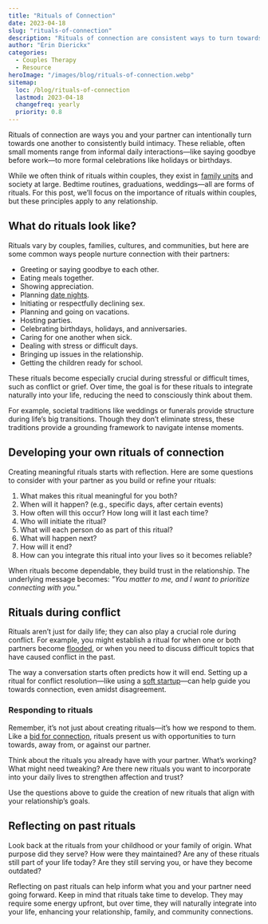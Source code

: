 ```yaml
---
title: "Rituals of Connection"
date: 2023-04-18
slug: "rituals-of-connection"
description: "Rituals of connection are consistent ways to turn towards your partner, building intimacy and trust through everyday actions."
author: "Erin Dierickx"
categories:
  - Couples Therapy
  - Resource
heroImage: "/images/blog/rituals-of-connection.webp"
sitemap:
  loc: /blog/rituals-of-connection
  lastmod: 2023-04-18
  changefreq: yearly
  priority: 0.8
---
```


Rituals of connection are ways you and your partner can intentionally turn towards one another to consistently build intimacy. These reliable, often small moments range from informal daily interactions—like saying goodbye before work—to more formal celebrations like holidays or birthdays.

While we often think of rituals within couples, they exist in [family units](https://amzn.to/3KErMys) and society at large. Bedtime routines, graduations, weddings—all are forms of rituals. For this post, we’ll focus on the importance of rituals within couples, but these principles apply to any relationship.

## What do rituals look like?

Rituals vary by couples, families, cultures, and communities, but here are some common ways people nurture connection with their partners:

- Greeting or saying goodbye to each other.
- Eating meals together.
- Showing appreciation.
- Planning [date nights](https://amzn.to/3KOa23A).
- Initiating or respectfully declining sex.
- Planning and going on vacations.
- Hosting parties.
- Celebrating birthdays, holidays, and anniversaries.
- Caring for one another when sick.
- Dealing with stress or difficult days.
- Bringing up issues in the relationship.
- Getting the children ready for school.

These rituals become especially crucial during stressful or difficult times, such as conflict or grief. Over time, the goal is for these rituals to integrate naturally into your life, reducing the need to consciously think about them. 

For example, societal traditions like weddings or funerals provide structure during life’s big transitions. Though they don’t eliminate stress, these traditions provide a grounding framework to navigate intense moments.

## Developing your own rituals of connection

Creating meaningful rituals starts with reflection. Here are some questions to consider with your partner as you build or refine your rituals:

1. What makes this ritual meaningful for you both?
2. When will it happen? (e.g., specific days, after certain events)
3. How often will this occur? How long will it last each time?
4. Who will initiate the ritual?
5. What will each person do as part of this ritual?
6. What will happen next?
7. How will it end?
8. How can you integrate this ritual into your lives so it becomes reliable?

When rituals become dependable, they build trust in the relationship. The underlying message becomes: _"You matter to me, and I want to prioritize connecting with you."_ 

## Rituals during conflict

Rituals aren’t just for daily life; they can also play a crucial role during conflict. For example, you might establish a ritual for when one or both partners become [flooded](https://www.erindtherapy.com/2022/07/27/what-to-do-when-flooded/), or when you need to discuss difficult topics that have caused conflict in the past.

The way a conversation starts often predicts how it will end. Setting up a ritual for conflict resolution—like using a [soft startup](https://www.gottman.com/blog/softening-startup/)—can help guide you towards connection, even amidst disagreement.

### Responding to rituals

Remember, it’s not just about creating rituals—it’s how we respond to them. Like a [bid for connection](https://www.erindtherapy.com/2022/02/04/bids-for-connection/), rituals present us with opportunities to turn towards, away from, or against our partner. 

Think about the rituals you already have with your partner. What’s working? What might need tweaking? Are there new rituals you want to incorporate into your daily lives to strengthen affection and trust?

Use the questions above to guide the creation of new rituals that align with your relationship’s goals.

## Reflecting on past rituals

Look back at the rituals from your childhood or your family of origin. What purpose did they serve? How were they maintained? Are any of these rituals still part of your life today? Are they still serving you, or have they become outdated?

Reflecting on past rituals can help inform what you and your partner need going forward. Keep in mind that rituals take time to develop. They may require some energy upfront, but over time, they will naturally integrate into your life, enhancing your relationship, family, and community connections.

